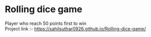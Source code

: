 # Rolling dice game
Player who reach 50 points first to win
<br>
Project link :- https://sahilsuthar0926.github.io/Rolling-dice-game/

